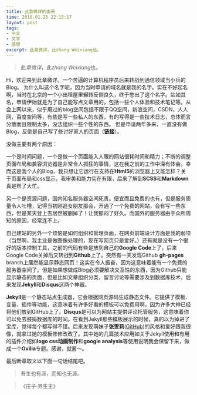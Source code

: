 ```yaml
---
title: 此章微详的由来
time: 2016.01.25 22:15:17
layout: post
tags:
- 中文
- 文学
- 感想
excerpt: 此章微详，此zhang Weixiang也。
---
```


> 此*章微详*，此*zhang Weixiang*也。

Hi，欢迎来到此章微详。一个苦逼的计算机程序员后来转战到通信领域当小兵的Blog。
为什么叫这个名字呢，因为当时申请的域名就是我的名字。实在不好起名啊，当时在北京的一个小出租屋里辗转反侧良久，终于憋出了这个名字。站如其名，申请伊始就是为了自己能写点文章用的，包括一些个人体验和技术笔记等。从会上网以来，似乎用过的blog空间包括不限于QQ空间，新浪空间，CSDN，人人网，百度空间等，有些是写一些私人的东西，有的写得是一些技术日志，总体而言分散而且限制太多，没法组织一些个性的东西。
但是申请两年多来，一直没有做Blog，反倒是自己写了些讨好家人的页面（**[链接](http://zhangweixiang.com/private)**）。

没做主要有两个原因：

一个是时间问题，一个是做一个页面能入人眼的网站很耗时间和精力；不断的调整页面布局和兼容浏览器是非常令人抓狂的事情，这在我之前的工作中深有体会。幸而这是我个人的Blog，我只想让它运行在支持在**Html5**的浏览器上又能怎样？关于页面布局和css显示，我审美和能力实在有限，后来了解到**SCSS**和**Markdown**真是帮了大忙。

另一个是资源问题，国内知名服务器空间死贵。便宜而且免费的也有，但是服务质量令人吐槽，记得当初刚追女朋友那会，开通了一个免费的网站，会有写一些东西，但是某天登上去居然被删掉了！让我郁闷了好久。而国外的服务器由于众所周知的原因，经常连不上。

自己建站的另外一个烦恼是如何组织和管理页面，在网页前端设计方面是我的弱项（当然啊，我主业是做图像处理的，现在写网页只是爱好。）还有就是没有一个很好的版本控制工具，之前的代码有些是放到自己的**Google Code**上了，后来Google Code关掉后又转战到**Github**上了。突然有一天发现Github **gh-pages** branch上居然能显示静态网页！这实在令人振奋，因为这意味着能有一个免费的服务器空间了。但是如果想做成Blog必须要解决交互性的东西，因为Github只能显示静态的页面，但是比如文章组织分类，留言讨论等需要涉及到数据库技术，后来发现**Jekyll**和**Disqus**这两个神器。

**Jekyll**是一个静态站点生成器，它会根据网页源码生成静态文件。它提供了模板、变量、插件等功能，这意味着有许多好看的模板可以免费用啊，因为许多大神已经将他们放到GitHub上了。**Disqus**是可以为网站主提供评论托管服务，这意味着你可以免去鼓捣数据库的时间。在看到Jekyll那些模板展示的时候，真的以为掉进了宝库，觉得每个都写得不错。后来发现萌妹子**张雯莉**([GitHub](https://github.com/Ovilia/blog))的风格和爱好跟我很像，就拿过她的模板修修改改了。其中她的几篇技术应用如关于Jekyll使用和有用的插件介绍如**logo css动画制作**和**google analysis**等使用说明我会保留下来，做成一个**Ovilia**专题。感谢，就酱～。

最后断章取义以下面一句话结尾吧。


> 吾生也有涯，而知也无涯。

> 《庄子·养生主》

